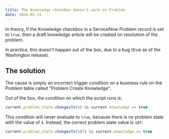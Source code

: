 ```yaml
---
title: The Knowledge checkbox doesn't work on Problem
date: 2024-05-31
---
```


In theory, if the Knowledge checkbox in a ServiceNow Problem record is set to `true`, then a draft knowledge article will be created on resolution of the problem.

In practice, this doesn't happen out of the box, due to a bug (true as of the Washington release).

## The solution

The cause is simply an incorrect trigger condition on a business rule on the Problem table called "Problem Create Knowledge".

Out of the box, the condition on which the script runs is:

```js
current.problem_state.changesTo(4) && current.knowledge == true
```

This condition will never evaluate to `true`, because there is no problem state with the value of `4`. Instead, the correct problem state value is `107`:

```js
current.problem_state.changesTo(107) && current.knowledge == true
```
